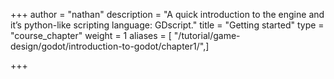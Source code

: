 +++
author = "nathan"
description = "A quick introduction to the engine and it’s python-like scripting language: GDscript."
title = "Getting started"
type = "course_chapter"
weight = 1
aliases = [ "/tutorial/game-design/godot/introduction-to-godot/chapter1/",]

+++